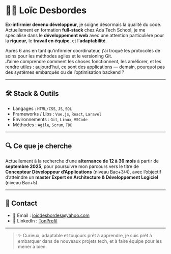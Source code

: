 # 👨‍💻 Loïc Desbordes

**Ex-infirmier devenu développeur**, je soigne désormais la qualité du code.  
Actuellement en formation **full-stack** chez Ada Tech School, je me spécialise dans le **développement web** avec une attention particulière pour la **rigueur**, le **travail en équipe**, et l'**adaptabilité**.

Après 6 ans en tant qu'infirmier coordinateur, j'ai troqué les protocoles de soins pour les méthodes agiles et le versioning Git.  
J’aime comprendre comment les choses fonctionnent, les améliorer, et les rendre utiles : aujourd’hui, ce sont des applications — demain, pourquoi pas des systèmes embarqués ou de l’optimisation backend ?

---

## 🛠️ Stack & Outils

- Langages : `HTML/CSS`, `JS`, `SQL`
- Frameworks / Libs : `Vue.js`, `React`, `Laravel`
- Environnements : `Git`, `Linux`, `VSCode`
- Méthodes : `Agile`, `Scrum`, `TDD`

---

## 🔍 Ce que je cherche

Actuellement à la recherche d’une **alternance de 12 à 36 mois** à partir de **septembre 2025**, pour poursuivre mon parcours vers le titre de **Concepteur Développeur d’Applications** (niveau Bac+3/4), avec l’objectif d’atteindre un **master Expert en Architecture & Développement Logiciel** (niveau Bac+5).

---

## 🤝 Contact

<!-- Remplis avec tes liens personnels -->
- 📧 Email : [loicdesbordes@yahoo.com](mailto:loicdesbordes@yahoo.com)
- 💼 LinkedIn : [TonProfil](www.linkedin.com/in/loïc-desbordes-developpeur)

---

> ✨ Curieux, adaptable et toujours prêt à apprendre, je suis prêt à embarquer dans de nouveaux projets tech, et à faire équipe pour les mener à bien.



